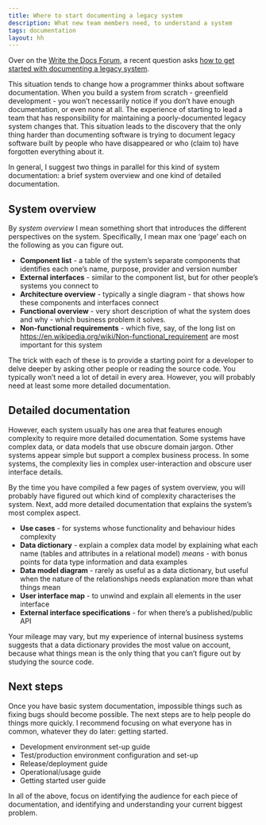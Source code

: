 ```yaml
---
title: Where to start documenting a legacy system
description: What new team members need, to understand a system
tags: documentation
layout: hh
---
```


Over on the [Write the Docs Forum](http://forum.writethedocs.org), a recent question asks [how to get started with documenting a legacy system](http://forum.writethedocs.org/t/documenting-legacy-systems-where-to-start/540).

This situation tends to change how a programmer thinks about software documentation.
When you build a system from scratch - greenfield development - you won’t necessarily notice if you don’t have enough documentation, or even none at all.
The experience of starting to lead a team that has responsibility for maintaining a poorly-documented legacy system changes that.
This situation leads to the discovery that the only thing harder than documenting software is trying to document legacy software built by people who have disappeared or who (claim to) have forgotten everything about it.

In general, I suggest two things in parallel for this kind of system documentation: a brief system overview and one kind of detailed documentation.

## System overview

By _system overview_ I mean something short that introduces the different perspectives on the system. Specifically, I mean max one ‘page’ each on the following as you can figure out.

* **Component list** - a table of the system’s separate components that identifies each one’s name, purpose, provider and version number
* **External interfaces** - similar to the component list, but for other people’s systems you connect to
* **Architecture overview** - typically a single diagram - that shows how these components and interfaces connect
* **Functional overview** - very short description of what the system does and why - which business problem it solves.
* **Non-functional requirements** - which five, say, of the long list on https://en.wikipedia.org/wiki/Non-functional_requirement are most important for this system

The trick with each of these is to provide a starting point for a developer to delve deeper by asking other people or reading the source code.
You typically won’t need a lot of detail in every area.
However, you will probably need at least some more detailed documentation.

## Detailed documentation

However, each system usually has one area that features enough complexity to require more detailed documentation.
Some systems have complex data, or data models that use obscure domain jargon.
Other systems appear simple but support a complex business process.
In some systems, the complexity lies in complex user-interaction and obscure user interface details.

By the time you have compiled a few pages of system overview, you will probably have figured out which kind of complexity characterises the system.
Next, add more detailed documentation that explains the system’s most complex aspect.

* **Use cases** - for systems whose functionality and behaviour hides complexity
* **Data dictionary** - explain a complex data model by explaining what each name (tables and attributes in a relational model) _means_ - with bonus points for data type information and data examples
* **Data model diagram** - rarely as useful as a data dictionary, but useful when the nature of the relationships needs explanation more than what things mean
* **User interface map** - to unwind and explain all elements in the user interface
* **External interface specifications** - for when there’s a published/public API

Your mileage may vary, but my experience of internal business systems suggests that a data dictionary provides the most value on account, because what things mean is the only thing that you can’t figure out by studying the source code.

## Next steps

Once you have basic system documentation, impossible things such as fixing bugs should become possible.
The next steps are to help people do things more quickly.
I recommend focusing on what everyone has in common, whatever they do later: getting started.

* Development environment set-up guide
* Test/production environment configuration and set-up
* Release/deployment guide
* Operational/usage guide
* Getting started user guide

In all of the above, focus on identifying the audience for each piece of documentation, and identifying and understanding your current biggest problem.
